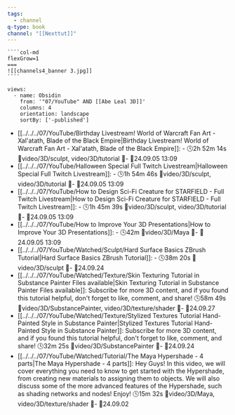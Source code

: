 ```yaml
---
tags:
  - channel
q-type: book
channel: "[[Nexttut]]"
---
```

`````col
````col-md
flexGrow=1
===
![[channels4_banner 3.jpg]]
````
`````

```page-gallery
views:
  - name: Obsidin
    from: '"07/YouTube" AND [[Abe Leal 3D]]'
    columns: 4
    orientation: landscape
    sortBy: ['-published']
```
- [[../../../07/YouTube/Birthday Livestream! World of Warcraft Fan Art - Xal'atath, Blade of the Black Empire|Birthday Livestream! World of Warcraft Fan Art - Xal'atath, Blade of the Black Empire]]:  \- 🕓2h 52m 14s 📍video/3D/sculpt, video/3D/tutorial 📝\- 📌24.09.05 13:09
- [[../../../07/YouTube/Halloween Special  Full Twitch Livestream|Halloween Special  Full Twitch Livestream]]:  \- 🕓1h 54m 46s 📍video/3D/sculpt, video/3D/tutorial 📝\- 📌24.09.05 13:09
- [[../../../07/YouTube/How to Design Sci-Fi Creature for STARFIELD - Full Twitch Livestream|How to Design Sci-Fi Creature for STARFIELD - Full Twitch Livestream]]:  \- 🕓1h 45m 39s 📍video/3D/sculpt, video/3D/tutorial 📝\- 📌24.09.05 13:09
- [[../../../07/YouTube/How to Improve Your 3D Presentations|How to Improve Your 3D Presentations]]:  \- 🕓42m 📍video/3D/Maya 📝\- 📌24.09.05 13:09
- [[../../../07/YouTube/Watched/Sculpt/Hard Surface Basics  ZBrush Tutorial|Hard Surface Basics  ZBrush Tutorial]]:  \- 🕓38m 20s 📍video/3D/sculpt 📝\- 📌24.09.24
- [[../../../07/YouTube/Watched/Texture/Skin Texturing Tutorial in Substance Painter  Files available|Skin Texturing Tutorial in Substance Painter  Files available]]:  Subscribe for more 3D content, and if you found this tutorial helpful, don't forget to like, comment, and share! 🕓58m 49s 📍video/3D/SubstancePainter, video/3D/texture/shader 📝\- 📌24.09.27
- [[../../../07/YouTube/Watched/Texture/Stylized Textures Tutorial  Hand-Painted Style in Substance Painter|Stylized Textures Tutorial  Hand-Painted Style in Substance Painter]]:  Subscribe for more 3D content, and if you found this tutorial helpful, don't forget to like, comment, and share! 🕓32m 25s 📍video/3D/SubstancePainter 📝\- 📌24.09.24
- [[../../../07/YouTube/Watched/Tutorial/The Maya Hypershade - 4 parts|The Maya Hypershade - 4 parts]]:  Hey Guys! In this video, we will cover everything you need to know to get started with the Hypershade, from creating new materials to assigning them to objects. We will also discuss some of the more advanced features of the Hypershade, such as shading networks and nodes!  Enjoy! 🕓15m 32s 📍video/3D/Maya, video/3D/texture/shader 📝\- 📌24.09.02


